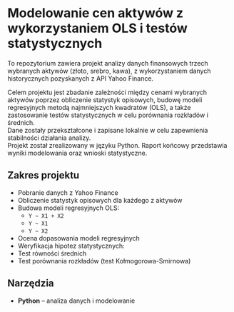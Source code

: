 # Modelowanie cen aktywów z wykorzystaniem OLS i testów statystycznych

To repozytorium zawiera projekt analizy danych finansowych trzech wybranych aktywów (złoto, srebro, kawa), z wykorzystaniem danych historycznych pozyskanych z API Yahoo Finance.

Celem projektu jest zbadanie zależności między cenami wybranych aktywów poprzez obliczenie statystyk opisowych, budowę modeli regresyjnych metodą najmniejszych kwadratów (OLS), a także zastosowanie testów statystycznych w celu porównania rozkładów i średnich.  
Dane zostały przekształcone i zapisane lokalnie w celu zapewnienia stabilności działania analizy.  
Projekt został zrealizowany w języku Python. Raport końcowy przedstawia wyniki modelowania oraz wnioski statystyczne.

## Zakres projektu

- Pobranie danych z Yahoo Finance
- Obliczenie statystyk opisowych dla każdego z aktywów
- Budowa modeli regresyjnych OLS:
  - `Y ~ X1 + X2`
  - `Y ~ X1`
  - `Y ~ X2`
- Ocena dopasowania modeli regresyjnych
- Weryfikacja hipotez statystycznych:
- Test równości średnich
- Test porównania rozkładów (test Kołmogorowa-Smirnowa)

## Narzędzia

- **Python** – analiza danych i modelowanie

